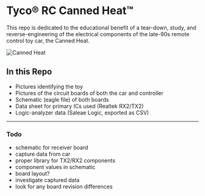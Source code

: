 Tyco&reg; RC Canned Heat&trade;
=========================

This repo is dedicated to the educational benefit of a tear-down, study, and reverse-engineering of the electrical components of the late-90s remote control toy car, the Canned Heat.

![Canned Heat](https://raw.github.com/pzl/Canned-Heat/master/pics/exploded.jpg)

In this Repo
----------------

* Pictures identifying the toy
* Pictures of the circuit boards of both the car and controller
* Schematic (eagle file) of both boards
* Data sheet for primary ICs used (Realtek RX2/TX2)
* Logic-analyzer data (Saleae Logic, exported as CSV)

---

### Todo
* schematic for receiver board
* capture data from car
* proper library for TX2/RX2 components
* component values in schematic
* board layout?
* investigate captured data
* look for any board revision differences